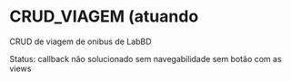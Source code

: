 # CRUD_VIAGEM (atuando
CRUD de viagem de onibus de LabBD

Status:
callback não solucionado
sem navegabilidade
sem botão com as views
